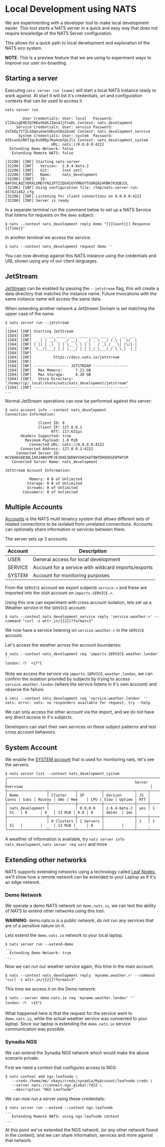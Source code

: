 # Local Development using NATS

We are experimenting with a developer tool to make local development easier.  This tool starts a NATS server in a quick and easy way that does not require knowledge of the NATS Server configuration.

This allows for a quick path to local development and exploration of the NATS eco system.

**NOTE**: This is a preview feature that we are using to experiment ways to improve our user on-boarding.

## Starting a server

Executing `nats server run [name]` will start a local NATS instance ready to work against.  At start it will list it's credentials, url and configuration contexts that can be used to access it

```nohighlight
nats server run

        User Credentials: User: local   Password: Il2OuigEHDJQ7W6aVbQkJZmn4JjFsaDL Context: nats_development
     Service Credentials: User: service Password: SVIkOy7tTZLSOqnveGeSHbunSDa2GxmC Context: nats_development_service
      System Credentials: User: system  Password: 455cwxbiRKf2gcDzbRRp7Kw4zm7pLJlx Context: nats_development_system
                     URL: nats://0.0.0.0:4222
  Extending Demo Network: false
   Extending Remote NATS: false

[32206] [INF] Starting nats-server
[32206] [INF]   Version:  2.6.4-beta.2
[32206] [INF]   Git:      [not set]
[32206] [INF]   Name:     nats_development
[32206] [INF]   ID:       NAFUVLAQIYDRXLGMD7YN22PTZ2QX4I6YVM6UYTGOKQA24PBK7H3QBJ3L
[32206] [INF] Using configuration file: /tmp/nats-server-run-457421452.cfg
[32206] [INF] Listening for client connections on 0.0.0.0:4222
[32206] [INF] Server is ready
```
In a separate terminal run the command below to set up a NATS Service that listens for requests on the `demo` subject:

```nohighlight
$ nats --context nats_development reply demo "[{{Count}}] Response {{Time}}"
```

In another terminal we access the service:

```nohighlight
$ nats --context nats_development request demo ''
```

You can now develop against this NATS instance using the credentials and URL shown using any of our client languages.

## JetStream

[JetStream](https://docs.nats.io/jetstream) can be enabled by passing the `--jetstream` flag, this will create a data directory that matches the instance name.  Future invocations with the same instance name will access the same data.

When extending another network a JetStream Domain is set matching the upper case of the name.

```nohighlight
$ nats server run --jetstream
...
[1584] [INF] Starting JetStream
[1584] [INF]     _ ___ _____ ___ _____ ___ ___   _   __  __
[1584] [INF]  _ | | __|_   _/ __|_   _| _ \ __| /_\ |  \/  |
[1584] [INF] | || | _|  | | \__ \ | | |   / _| / _ \| |\/| |
[1584] [INF]  \__/|___| |_| |___/ |_| |_|_\___/_/ \_\_|  |_|
[1584] [INF]
[1584] [INF]          https://docs.nats.io/jetstream
[1584] [INF]
[1584] [INF] ---------------- JETSTREAM ----------------
[1584] [INF]   Max Memory:      7.21 GB
[1584] [INF]   Max Storage:     8.20 GB
[1584] [INF]   Store Directory: "/home/rip/.local/share/nats/nats_development/jetstream"
[1584] [INF] -------------------------------------------
...
```

Normal JetStream operations can now be performed against this server:

```nohighlight
$ nats account info --context nats_development
Connection Information:

               Client ID: 8
               Client IP: 127.0.0.1
                     RTT: 117.631µs
       Headers Supported: true
         Maximum Payload: 1.0 MiB
           Connected URL: nats://0.0.0.0:4222
       Connected Address: 127.0.0.1:4222
     Connected Server ID: NCV6HAS6B3WLIAOJ4B6VMFJE3HXE3HDWV5OHSXATQWTDHOUKSEWTWYSM
   Connected Server Name: nats_development

JetStream Account Information:

           Memory: 0 B of Unlimited
          Storage: 0 B of Unlimited
          Streams: 0 of Unlimited
        Consumers: 0 of Unlimited
```

## Multiple Accounts

[Accounts](https://docs.nats.io/nats-server/configuration/securing_nats/accounts) is the NATS multi tenancy system that allows different sets of related connections to be isolated from unrelated connections. Accounts can optionally share information or services between them.

The server sets up 3 accounts:

| Account | Description                                         |
|---------|-----------------------------------------------------|
| USER    | General access for local development                |
| SERVICE | Account for a service with wildcard imports/exports |
| SYSTEM  | Account for monitoring purposes                     |

From the `SERVICE` account we export subjects `service.>` and these are imported into the `USER` account on `imports.SERVICE.>`.

Using this one can experiment with cross account isolation, lets set up a Weather service in the `SERVICE` account:

```nohightlight
$ nats --context nats_development_service reply 'service.weather.>' --command "curl -s wttr.in/{{2}}?format=3"
```

We now have a service listening on `service.weather.>` in the `SERVICE` account.

Let's access the weather across the account boundaries:

```nohighlight
$ nats --context nats_development req 'imports.SERVICE.weather.london' ''
london: ⛅️  +17°C
```

Note we access the service via `imports.SERVICE.weather.london`, we can confirm the isolation provided by subjects by trying to access `service.weather.london` (where the service listens in it's own account) and observe the failure:

```nohighlight
$ nats --context nats_development req 'service.weather.london' ''
nats: error: nats: no responders available for request, try --help
```

We can only access the other account via the import, and we do not have any direct access to it's subjects.

Developers can start their own services on these subject patterns and test cross account behaviors.

## System Account

We enable the [SYSTEM account](https://docs.nats.io/nats-server/configuration/sys_accounts) that is used for monitoring nats, let's see the servers:

```nohighlight
$ nats server list --context nats_development_system
╭───────────────────────────────────────────────────────────────────────────────────────────────────────────────────────────────────╮
│                                                          Server Overview                                                          │
├──────────────────┬────────────┬───────────┬──────────────┬─────┬───────┬──────┬────────┬─────┬────────┬─────┬──────┬────────┬─────┤
│ Name             │ Cluster    │ IP        │ Version      │ JS  │ Conns │ Subs │ Routes │ GWs │ Mem    │ CPU │ Slow │ Uptime │ RTT │
├──────────────────┼────────────┼───────────┼──────────────┼─────┼───────┼──────┼────────┼─────┼────────┼─────┼──────┼────────┼─────┤
│ nats_development │            │ 0.0.0.0   │ 2.6.4-beta.2 │ yes │ 1     │ 51   │ 0      │ 0   │ 13 MiB │ 0.0 │ 0    │ 4m14s  │ 1ms │
├──────────────────┼────────────┼───────────┼──────────────┼─────┼───────┼──────┼────────┼─────┼────────┼─────┼──────┼────────┼─────┤
│                  │ 0 Clusters │ 1 Servers │              │ 1   │ 1     │ 51   │        │     │ 13 MiB │     │ 0    │        │     │
╰──────────────────┴────────────┴───────────┴──────────────┴─────┴───────┴──────┴────────┴─────┴────────┴─────┴──────┴────────┴─────╯
```

A wealther of information is available, try `nats server info nats_development`, `nats server req varz` and more

## Extending other networks

NATS supports extending networks using a technology called [Leaf Nodes](https://docs.nats.io/nats-server/configuration/leafnodes/), we'll show how a remote network can be extended to your Laptop as if it's an edge network.

### Demo Network

We operate a demo NATS network on `demo.nats.io`, we can test the ability of NATS to extend other networks using this tool.

**WARNING**: demo.nats.io is a public network, do not run any services that are of a sensitive nature on it.

Lets extend the `demo.nats.io` network to your local laptop.

```nohighlight
$ nats server run --extend-demo
...
  Extending Demo Network: true
...
```

Now we can run our weather service again, this time in the main account:

```nohightlight
$ nats --context nats_development reply 'myname.weather.>' --command "curl -s wttr.in/{{2}}?format=3"
```

This time we access it on the Demo network:

```nohighlight
$ nats --server demo.nats.io req 'myname.weather.london' ''
london: ⛅️  +15°C
```

What happened here is that the request for the service went to `demo.nats.io`, while the actual weather service was connected to your laptop. Since our laptop is extending the `demo.nats.io` service communication was possible.

### Synadia NGS

We can extend the Synadia NGS network which would make the above scenario private.

First we need a context that configures access to NGS:

```nohighlight
$ nats context add ngs.leafnode \
   --creds /home/me/.nkeys/creds/synadia/MyAccount/leafnode.creds \
   --server nats://connect.ngs.global:7422 \
   --description "NGS Leafnode"
```
We can now run a server using these credentials:

```nohighlight
$ nats server run --extend --context ngs.leafnode
...
   Extending Remote NATS: using ngs.leafnode context
...
```

At this point we've extended the NGS network, (or any other network found in the context), and we can share information, services and more against that network.
